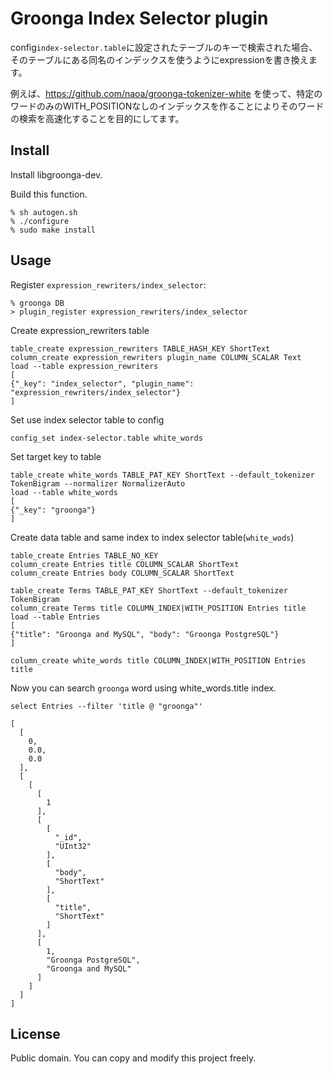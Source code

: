 # Groonga Index Selector plugin

config``index-selector.table``に設定されたテーブルのキーで検索された場合、そのテーブルにある同名のインデックスを使うようにexpressionを書き換えます。

例えば、https://github.com/naoa/groonga-tokenizer-white を使って、特定のワードのみのWITH_POSITIONなしのインデックスを作ることによりそのワードの検索を高速化することを目的にしてます。

## Install

Install libgroonga-dev.

Build this function.

    % sh autogen.sh
    % ./configure
    % sudo make install

## Usage

Register `expression_rewriters/index_selector`:

    % groonga DB
    > plugin_register expression_rewriters/index_selector

Create expression_rewriters table

```
table_create expression_rewriters TABLE_HASH_KEY ShortText
column_create expression_rewriters plugin_name COLUMN_SCALAR Text
load --table expression_rewriters
[
{"_key": "index_selector", "plugin_name": "expression_rewriters/index_selector"}
]
```

Set use index selector table to config

```
config_set index-selector.table white_words
```

Set target key to table

```
table_create white_words TABLE_PAT_KEY ShortText --default_tokenizer TokenBigram --normalizer NormalizerAuto
load --table white_words
[
{"_key": "groonga"}
]
```

Create data table and same index to index selector table(``white_wods``)

```
table_create Entries TABLE_NO_KEY
column_create Entries title COLUMN_SCALAR ShortText
column_create Entries body COLUMN_SCALAR ShortText

table_create Terms TABLE_PAT_KEY ShortText --default_tokenizer TokenBigram
column_create Terms title COLUMN_INDEX|WITH_POSITION Entries title
load --table Entries
[
{"title": "Groonga and MySQL", "body": "Groonga PostgreSQL"}
]

column_create white_words title COLUMN_INDEX|WITH_POSITION Entries title
```

Now you can search `groonga` word using white_words.title index.

```
select Entries --filter 'title @ "groonga"'

[
  [
    0,
    0.0,
    0.0
  ],
  [
    [
      [
        1
      ],
      [
        [
          "_id",
          "UInt32"
        ],
        [
          "body",
          "ShortText"
        ],
        [
          "title",
          "ShortText"
        ]
      ],
      [
        1,
        "Groonga PostgreSQL",
        "Groonga and MySQL"
      ]
    ]
  ]
]
```

## License

Public domain. You can copy and modify this project freely.
